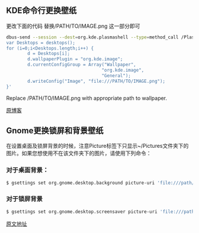 ## KDE命令行更换壁纸

更改下面的代码 替换/PATH/TO/IMAGE.png 这一部分即可

```bash
dbus-send --session --dest=org.kde.plasmashell --type=method_call /PlasmaShell org.kde.PlasmaShell.evaluateScript 'string:
var Desktops = desktops();
for (i=0;i<Desktops.length;i++) {
        d = Desktops[i];
        d.wallpaperPlugin = "org.kde.image";
        d.currentConfigGroup = Array("Wallpaper",
                                    "org.kde.image",
                                    "General");
        d.writeConfig("Image", "file:///PATH/TO/IMAGE.png");
}'
```

Replace /PATH/TO/IMAGE.png with appropriate path to wallpaper.

[原博客](http://ivo-wang.github.io/2018/02/27/kde-wallpaper-command-set/)

## Gnome更换锁屏和背景壁纸

在设置桌面及锁屏背景的时候，注意Picture标签下只显示~/Pictures文件夹下的图片。如果您想使用不在该文件夹下的图片，请使用下列命令：

### 对于桌面背景：

```bash
$ gsettings set org.gnome.desktop.background picture-uri 'file:///path/to/my/picture.jpg'
```

### 对于锁屏背景

```bash
$ gsettings set org.gnome.desktop.screensaver picture-uri 'file:///path/to/my/picture.jpg'
```

[原文地址](https://wiki.archlinux.org/index.php/GNOME)